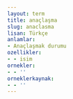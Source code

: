 ```yaml
---
layout: term
title: anaçlaşma
slug: anaclasma
lisan: Türkçe
anlamlar:
- Anaçlaşmak durumu
ozellikler:
- - isim
ornekler:
- - ''
orneklerkaynak:
- - ''
---
```

